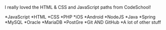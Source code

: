 I really loved the HTML & CSS and JavaScript paths from CodeSchool!

*JavaScript
*HTML
*CSS
*PHP
*iOS
*Android
*NodeJS
*Java
*Spring
*MySQL
*Oracle
*MariaDB
*PostGre
*Git AND GitHub
*A lot of other stuff
